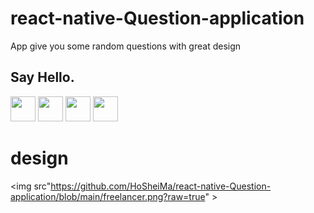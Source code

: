 # react-native-Question-application
App give you some random questions with great design
## Say Hello.
<a href="https://www.facebook.com/qandilabdel.fadilawyan/"><img src="https://cdn-icons-png.flaticon.com/512/5968/5968764.png" width="40" height="40" /></a>
<a href="https://www.linkedin.com/in/qandil-abdel-fadil-awyan-b21630182/"><img src="https://cdn-icons-png.flaticon.com/512/3536/3536505.png" width="40" height="40" /></a>
<a href="https://www.freelancer.com/u/wadielnatrontv"><img src="https://cdn-icons-png.flaticon.com/512/7952/7952522.png" width="40" height="40" /></a>
<a href="https://api.whatsapp.com/send?phone=201207425745"><img src="https://cdn-icons-png.flaticon.com/512/733/733585.png" width="40" height="40" /></a>

# design

<img src"https://github.com/HoSheiMa/react-native-Question-application/blob/main/freelancer.png?raw=true" >
